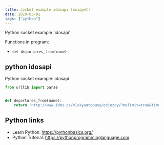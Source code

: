```yaml
---
title: socket example idosapi (snippet)
date: 2020-03-01
tags: ["python"]
---
```

Python socket example 'idosapi'

Functions in program: 
* `def departures_from(name):`

## python idosapi

Python socket example: idosapi

```python
from urllib import parse


def departures_from(name):
    return 'http://www.idos.cz/vlakyautobusy/odjezdy/?nolimit=true&time=0:00&f=' + parse.quote(name)


```

## Python links

- Learn Python: https://pythonbasics.org/
- Python Tutorial: https://pythonprogramminglanguage.com

